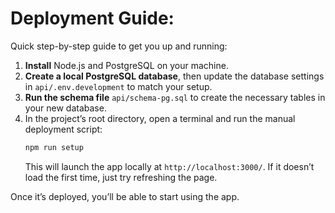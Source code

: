 # Deployment Guide:

Quick step-by-step guide to get you up and running:

1. **Install** Node.js and PostgreSQL on your machine.
2. **Create a local PostgreSQL database**, then update the database settings in `api/.env.development` to match your setup.
3. **Run the schema file** `api/schema-pg.sql` to create the necessary tables in your new database.
4. In the project’s root directory, open a terminal and run the manual deployment script:
   ```bash
   npm run setup
   ```
   This will launch the app locally at `http://localhost:3000/`. If it doesn’t load the first time, just try refreshing the page.

Once it’s deployed, you’ll be able to start using the app.